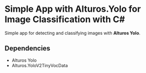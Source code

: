
# Simple App with Alturos.Yolo for Image Classification with C#

Simple app for detecting and classifying images with **Alturos Yolo**. 




## Dependencies

 
- Alturos Yolo
- Alturos.YoloV2TinyVocData